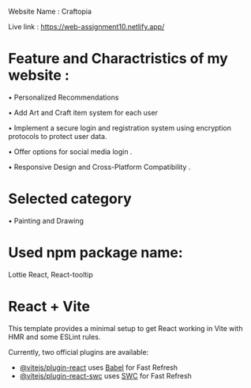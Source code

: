Website Name : Craftopia

Live link : https://web-assignment10.netlify.app/

# Feature and Charactristics of my website :
• Personalized Recommendations

• Add Art and Craft item system for each user

• Implement a secure login and registration system using encryption protocols to protect user data.

• Offer options for social media login .

• Responsive Design and Cross-Platform Compatibility .



# Selected category
• Painting and Drawing

# Used npm package name:
Lottie React, React-tooltip




# React + Vite

This template provides a minimal setup to get React working in Vite with HMR and some ESLint rules.

Currently, two official plugins are available:

- [@vitejs/plugin-react](https://github.com/vitejs/vite-plugin-react/blob/main/packages/plugin-react/README.md) uses [Babel](https://babeljs.io/) for Fast Refresh
- [@vitejs/plugin-react-swc](https://github.com/vitejs/vite-plugin-react-swc) uses [SWC](https://swc.rs/) for Fast Refresh
